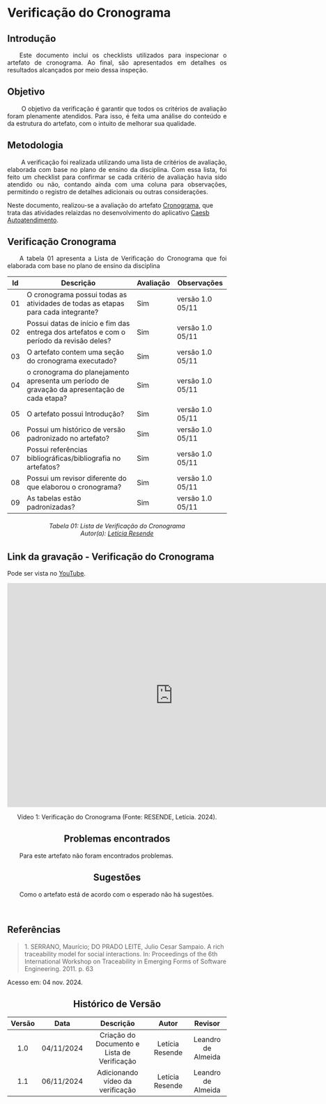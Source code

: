 # Verificação do Cronograma

## Introdução
<p align="justify">
&emsp;&emsp;Este documento inclui os checklists utilizados para inspecionar o artefato de cronograma. Ao final, são apresentados em detalhes os resultados alcançados por meio dessa inspeção.
</p>

## Objetivo

<p align="justify">
&emsp;&emsp; O objetivo da verificação é garantir que todos os critérios de avaliação foram plenamente atendidos. Para isso, é feita uma análise do conteúdo e da estrutura do artefato, com o intuito de melhorar sua qualidade.
</p>

## Metodologia
<p align="justify">
&emsp;&emsp; A verificação foi realizada utilizando uma lista de critérios de avaliação, elaborada com base no plano de ensino da disciplina. Com essa lista, foi feito um checklist para confirmar se cada critério de avaliação havia sido atendido ou não, contando ainda com uma coluna para observações, permitindo o registro de detalhes adicionais ou outras considerações.

Neste documento, realizou-se a avaliação do artefato <a href="https://github.com/Requisitos-de-Software/2024.2-CAESB-Autoatendimento">Cronograma</a>, que trata das atividades relaizdas no desenvolvimento do aplicativo <a href="https://github.com/Requisitos-de-Software/2024.2-CAESB-Autoatendimento">Caesb Autoatendimento</a>.
</p>


## Verificação Cronograma
<p align="justify">
&emsp;&emsp;A tabela 01 apresenta a Lista de Verificação do Cronograma que foi elaborada com base no plano de ensino da disciplina
</p>

| Id | Descrição                                                                                    | Avaliação | Observações |
|----|----------------------------------------------------------------------------------------------|-----------|-------------|
| 01 | O cronograma possui todas as atividades de todas as etapas para cada integrante?             |    Sim       |  versão 1.0 05/11           |
| 02 | Possui datas de início e fim das entrega dos artefatos e com o período da revisão deles?     |   Sim        | versão 1.0   05/11         |
| 03 | O artefato contem uma seção do cronograma executado?                                         |    Sim       | versão 1.0  05/11          |
| 04 | o cronograma do planejamento apresenta um período de gravação da apresentação de cada etapa? |    Sim       | versão 1.0   05/11        |
| 05 | O artefato possui Introdução?                                                                |    Sim       | versão 1.0  05/11         |
| 06 | Possui um histórico de versão padronizado no artefato?                                       |  Sim         | versão 1.0     05/11      |
| 07 | Possui referências bibliográficas/bibliografia no artefatos?                                 |    Sim       | versão 1.0    05/11      |
| 08 | Possui um revisor diferente do que elaborou o cronograma?                                    |    Sim       | versão 1.0  05/11        |
| 09 | As tabelas estão padronizadas?                                                               |    Sim       | versão 1.0  05/11          |

<p align="justify">
<h6 align = "center"> Tabela 01: Lista de Verificação do Cronograma
<br> Autor(a): <a href="https://github.com/LeticiaResende23">Letícia Resende</a></h6>
</p>


## Link da gravação - Verificação do Cronograma
Pode ser vista no [YouTube](https://youtu.be/oiR9VLdVYHI).</p>

<center>
  <iframe width="760" height="515" src="https://www.youtube.com/embed/OEty1kxPXBc?si=InC35Vx6GleI-9QE" title="YouTube video player" frameborder="0" allow="accelerometer; autoplay; clipboard-write; encrypted-media; gyroscope; picture-in-picture; web-share" referrerpolicy="strict-origin-when-cross-origin" allowfullscreen></iframe>
<p>Vídeo 1: Verificação do Cronograma (Fonte: RESENDE, Letícia. 2024).</p>


## Problemas encontrados
<p align="justify">&emsp;&emsp;Para este artefato não foram encontrados problemas.</p>



## Sugestões
<p align="justify">&emsp;&emsp;Como o artefato está de acordo com o esperado não há sugestões.</p>

<br>
</center>

## Referências

> <p id="1">1. SERRANO, Maurício; DO PRADO LEITE, Julio Cesar Sampaio. A rich traceability model for social interactions. In: Proceedings of the 6th International Workshop on Traceability in Emerging Forms of Software Engineering. 2011. p. 63
   Acesso em: 04 nov. 2024.
</p>


<center>

## Histórico de Versão

| Versão |    Data    |      Descrição       |  Autor  | Revisor |
| :----: | :--------: | :------------------: | :-----: | :-----: |
|  1.0   | 04/11/2024 | Criação do Documento e Lista de Verificação | Letícia Resende | Leandro de Almeida|
|  1.1   | 06/11/2024 | Adicionando vídeo da verificação | Letícia Resende | Leandro de Almeida|

</center>


